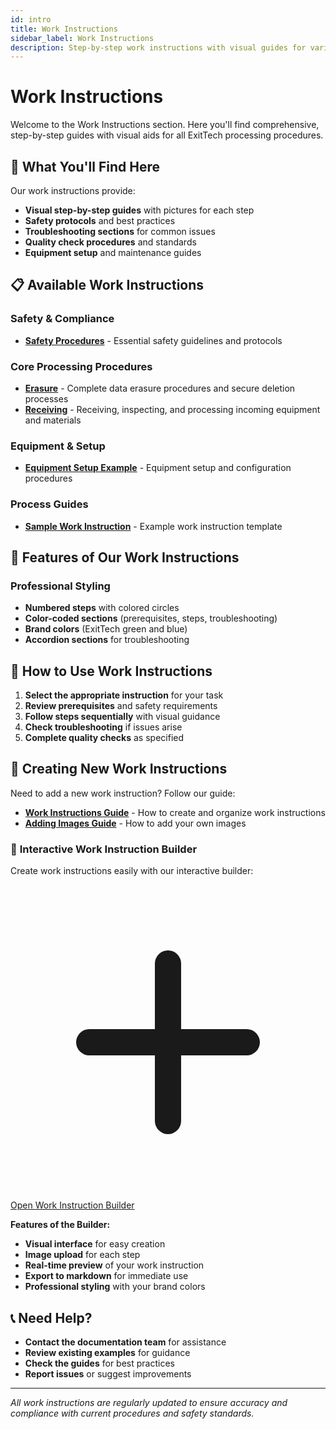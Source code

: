 ```yaml
---
id: intro
title: Work Instructions
sidebar_label: Work Instructions
description: Step-by-step work instructions with visual guides for various processes and procedures
---
```


# Work Instructions

Welcome to the Work Instructions section. Here you'll find comprehensive, step-by-step guides with visual aids for all ExitTech processing procedures.

## 🎯 **What You'll Find Here**

Our work instructions provide:
- **Visual step-by-step guides** with pictures for each step
- **Safety protocols** and best practices
- **Troubleshooting sections** for common issues
- **Quality check procedures** and standards
- **Equipment setup** and maintenance guides

## 📋 **Available Work Instructions**

### Safety & Compliance
- **[Safety Procedures](/docs/work-instructions/safety-procedures)** - Essential safety guidelines and protocols

### Core Processing Procedures
- **[Erasure](/docs/work-instructions/erasure)** - Complete data erasure procedures and secure deletion processes
- **[Receiving](/docs/work-instructions/receiving)** - Receiving, inspecting, and processing incoming equipment and materials

### Equipment & Setup
- **[Equipment Setup Example](/docs/work-instructions/equipment-setup-example)** - Equipment setup and configuration procedures

### Process Guides
- **[Sample Work Instruction](/docs/work-instructions/sample-work-instruction)** - Example work instruction template

## 🎨 **Features of Our Work Instructions**


### Professional Styling
- **Numbered steps** with colored circles
- **Color-coded sections** (prerequisites, steps, troubleshooting)
- **Brand colors** (ExitTech green and blue)
- **Accordion sections** for troubleshooting


## 🚀 **How to Use Work Instructions**

1. **Select the appropriate instruction** for your task
2. **Review prerequisites** and safety requirements
3. **Follow steps sequentially** with visual guidance
4. **Check troubleshooting** if issues arise
5. **Complete quality checks** as specified

## 🔧 **Creating New Work Instructions**

Need to add a new work instruction? Follow our guide:
- **[Work Instructions Guide](/docs/work-instructions/README)** - How to create and organize work instructions
- **[Adding Images Guide](/docs/work-instructions/adding-your-images)** - How to add your own images

### 🚀 **Interactive Work Instruction Builder**

Create work instructions easily with our interactive builder:

<div class="text-center my-8">
  <a href="/work-instruction-builder" class="inline-flex items-center px-6 py-3 bg-gradient-to-r from-green-500 to-blue-600 text-white font-semibold rounded-lg shadow-lg hover:from-green-600 hover:to-blue-700 transition-all duration-200 transform hover:scale-105">
    <svg class="w-5 h-5 mr-2" fill="none" stroke="currentColor" viewBox="0 0 24 24">
      <path stroke-linecap="round" stroke-linejoin="round" stroke-width="2" d="M12 6v6m0 0v6m0-6h6m-6 0H6"></path>
    </svg>
    Open Work Instruction Builder
  </a>
</div>

**Features of the Builder:**
- **Visual interface** for easy creation
- **Image upload** for each step
- **Real-time preview** of your work instruction
- **Export to markdown** for immediate use
- **Professional styling** with your brand colors

## 📞 **Need Help?**

- **Contact the documentation team** for assistance
- **Review existing examples** for guidance
- **Check the guides** for best practices
- **Report issues** or suggest improvements

---

*All work instructions are regularly updated to ensure accuracy and compliance with current procedures and safety standards.*